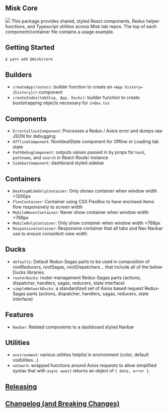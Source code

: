 ## Misk Core

![](https://raw.githubusercontent.com/square/misk/master/misk.png)
This package provides shared, styled React components, Redux helper functions, and Typescript utilities across Misk tab repos. The top of each component/container file contains a usage example.

## Getting Started

```bash
$ yarn add @misk/core
```

## Builders

- `createApp(routes)`: builder function to create an `<App history={history}/>` component
- `createIndex(tabSlug, App, Ducks)`: builder function to create bootstrapping objects necessary for `index.tsx`

## Components

- `ErrorCalloutComponent`: Processes a Redux / Axios error and dumps raw JSON for debugging
- `OfflineComponent`: NonIdealState component for Offline or Loading tab state
- `PathDebugComponent`: outputs values passed in by props for `hash`, `pathname`, and `search` in React-Router instance
- `SidebarComponent`: dashboard styled sidebar

## Containers

- `DesktopWideOnlyContainer`: Only shows container when window width >1200px
- `FlexContainer`: Container using CSS FlexBox to have enclosed items flow responsively to screen width
- `MobileNeverContainer`: Never show container when window width <768px
- `MobileOnlyContainer`: Only show container when window width <768px
- `ResponsiveContainer`: Responsive container that all tabs and Nav Navbar use to ensure consistent view width

## Ducks

- `defaults`: Default Redux-Sagas parts to be used in composition of rootReducers, rootSagas, rootDispatchers... that include all of the below Ducks libraries.
- `routerDucks`: router management Redux-Sagas parts (actions, dispatcher, handlers, sagas, reducers, state interface)
- `simpleNetworkDucks`: a standardized set of Axios based request Redux-Sagas parts (actions, dispatcher, handlers, sagas, reducers, state interface)

## Features

- `Navbar`: Related components to a dashboard styled Navbar

## Utilities

- `environment`: various utilities helpful in environment (color, default visibilities...)
- `network`: wrapped functions around Axios requests to allow simplified syntax that with `async await` returns an object of `{ data, error }`.

## [Releasing](https://github.com/square/misk/blob/master/misk/web/%40misk/RELEASING.md)

## [Changelog (and Breaking Changes)](https://github.com/square/misk/blob/master/misk/web/%40misk/CHANGELOG.md)
